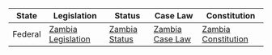 | State | Legislation | Status | Case Law | Constitution |
|-------|-------------|--------|----------|-------------|
| Federal | [Zambia Legislation](http://www.parliament.gov.zm/node/72) | [Zambia Status](http://www.parliament.gov.zm/node/71) | [Zambia Case Law](https://zambialii.org/) | [Zambia Constitution](https://zambialii.org/zm/legislation/consolidated_act/1) |